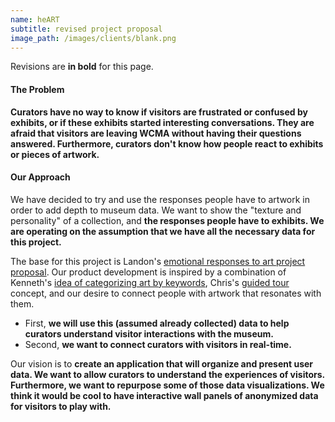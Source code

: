 ```yaml
---
name: heART
subtitle: revised project proposal
image_path: /images/clients/blank.png
---
```

Revisions are **in bold** for this page. 

#### The Problem

**Curators have no way to know if visitors are frustrated or confused by exhibits, or if these exhibits started interesting conversations. They are afraid that visitors are leaving WCMA without having their questions answered. Furthermore, curators don't know how people react to exhibits or pieces of artwork.**  

#### Our Approach
We have decided to try and use the responses people have to artwork in order to add depth to museum data. We want to show the "texture and personality" of a collection, and **the responses people have to exhibits. We are operating on the assumption that we have all the necessary data for this project.** 

The base for this project is Landon's [emotional responses to art project proposal](https://londonmeanswild.github.io/CS376/CSCI376/project-proposal/). Our product development is inspired by a combination of Kenneth's [idea of categorizing art by keywords](https://kennethan12.github.io/project/project-proposal/), Chris's [guided tour](https://cla1.github.io/2018-09-21-project-proposal/) concept, and our desire to connect people with artwork that resonates with them. 
 
* First, **we will use this (assumed already collected) data to help curators understand visitor interactions with the museum.**
* Second, **we want to connect curators with visitors in real-time.**

Our vision is to **create an application that will organize and present user data. We want to allow curators to understand the experiences of visitors. Furthermore, we want to repurpose some of those data visualizations. We think it would be cool to have interactive wall panels of anonymized data for visitors to play with.**
